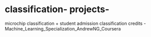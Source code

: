 # classification- projects-
microchip classification + student admission classification
credits - Machine_Learning_Specialization_AndrewNG_Coursera
